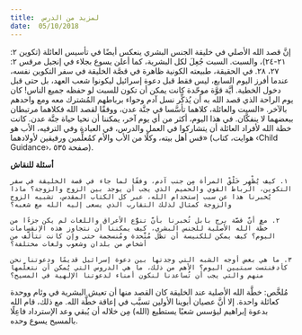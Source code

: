 ```yaml
---
title:  لمزيد من الدرس
date:  05/10/2018
---
```


إنَّ قصد الله الأصلي في خليقة الجنس البشري ينعكس أيضًا في تأسيس العائلة (تكوين ٢: ٢١-٢٤)، والسبت. السبت جُعِلَ لكل البشرية، كما أعلن يسوع بجلاء في إنجيل مرقس ٢: ٢٧، ٢٨. في الحقيقة، طبيعته الكونية ظاهرة في قصَّة الخليقة في سفر التكوين نفسه، عندما أفرز اليوم السابع، ليس فقط قبل دعوة إسرائيل ليكونوا شعب العهد، بل حتى قبل دخول الخطية. أيَّة قوَّة موحّدة كانت يمكن أن تكون للسبت لو حفظه جميع الناس! كان يوم الراحة الذي قصد الله به أن يُذكِّر نسل آدم وحواء برباطهم المُشترك معه ومع واحدهم بالآخر. «السبت والعائلة، كلاهما تأسَّسا في جنَّة عدن، ووفقًا لقصد الله فكلاهما مرتبطان ببعضهما لا ينفكَّان. في هذا اليوم، أكثر من أي يوم آخر، يمكننا أن نحيا حياة جنَّة عدن. كانت خطة الله لأفراد العائلة أن يتشاركوا في العمل والدرس، في العبادة وفي الترفيه، الأب هو قس أهل بيته، وكلًا من الأب والأم كمُعلِّمين ورفيقين لأولادهما» (هوايت، كتاب ‹Child Guidance›، صفحة ٥٣٥).

**أسئلة للنقاش**

`١. كيف يُظْهِر خَلْقْ المرأة مِن جنب آدم، وفقًا لما جاء في قصة الخليقة في سفر التكوين، الرباط القوي والحميم الذي يجب أن يوجد بين الزوج والزوجة؟ ماذا يُخبرنا هذا عن سبب إستخدام الله، عبر كل الكتاب المقدس، تشبيه الزوج والزوجة كمثال لذلك التقارب الذي يسعى إليه الله مع شعبه؟`

`٢. مع أنَّ قصَّة برج بابل تُخبرنا بأنَّ تنوُّع الأعراق واللغات لم يكن جزءًا من خطَّة الله الأصلية للجنس البشري، كيف يمكننا أن نتجاوز هذه الإنقسامات اليوم؟ كيف يمكن للكنيسة أن تظل مُتَّحدة ومُنسجمة حتى وإن كانت تتألَّف من أشخاص من بلدان وشعوب ولغات مختلفة؟`

`٣. ما هي بعض أوجه الشبه التي وجدتها بين دعوة إسرائيل قديمًا ودعوتنا نحن كأدفنتست سبتيين اليوم؟ الأهم من ذلك، ما هي الدروس التي يُمكن أن نتعلَّمها منهم والتي يجب أن تُساعدنا لنكون أمناء لدعوتنا الإلهية في المسيح؟`

مُلخَّص: خطَّة الله الأصلية عند الخليقة كان القصد منها أن تعيش البشرية في وئام ووحدة كعائلة واحدة. إلا أنَّ عصيان أبوينا الأولين تسبَّب في إعاقة خطَّة الله. مع ذلك، قام الله بدعوة إبراهيم ليؤسس شعبًا يستطيع (الله) مِن خلاله أن يُبقي وعد الإسترداد فاعِلًا بالمسيح يسوع وحده.